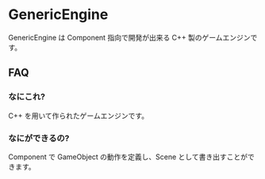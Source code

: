 # GenericEngine

GenericEngine は Component 指向で開発が出来る C++ 製のゲームエンジンです。

## FAQ

### なにこれ?

C++ を用いて作られたゲームエンジンです。

### なにができるの?

Component で GameObject の動作を定義し、Scene として書き出すことができます。
